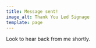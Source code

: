 ```yaml
---
title: Message sent!
image_alt: Thank You Led Signage
template: page
---
```

Look to hear back from me shortly. 
